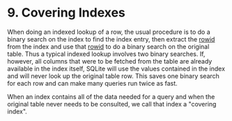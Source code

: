 # 9\. Covering Indexes



 When doing an indexed lookup of a row, the usual procedure is to
 do a binary search on the index to find the index entry, then extract
 the [rowid](lang_createtable.html#rowid) from the index and use that [rowid](lang_createtable.html#rowid) to do a binary search on
 the original table. Thus a typical indexed lookup involves two
 binary searches.
 If, however, all columns that were to be fetched from the table are
 already available in the index itself, SQLite will use the values
 contained in the index and will never look up the original table
 row. This saves one binary search for each row and can make many
 queries run twice as fast.




 When an index contains all of the data needed for a query and when the
 original table never needs to be consulted, we call that index a
 "covering index".




